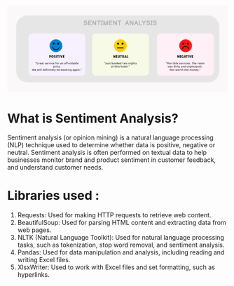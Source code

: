 <div>
  <img src="/static/image.png">
</div>

# What is Sentiment Analysis?
Sentiment analysis (or opinion mining) is a natural language processing (NLP) technique used to determine whether data is positive, negative or neutral. Sentiment analysis is often performed on textual data to help businesses monitor brand and product sentiment in customer feedback, and understand customer needs.

# Libraries used :
1. Requests: Used for making HTTP requests to retrieve web content.
2. BeautifulSoup: Used for parsing HTML content and extracting data from web pages.
3. NLTK (Natural Language Toolkit): Used for natural language processing tasks, such as tokenization, stop word removal, and sentiment analysis.
4. Pandas: Used for data manipulation and analysis, including reading and writing Excel files.
5. XlsxWriter: Used to work with Excel files and set formatting, such as hyperlinks.
